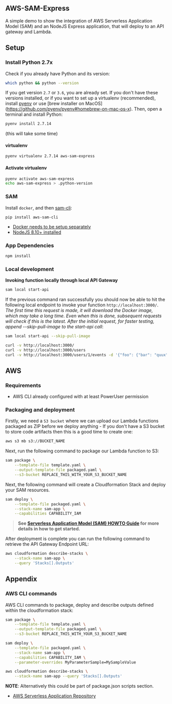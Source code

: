 ## AWS-SAM-Express

A simple demo to show the integration of AWS Serverless Application Model (SAM) and an NodeJS Express application,
that will deploy to an API gateway and Lambda.

## Setup

### Install Python 2.7x

Check if you already have Python and its version:
```bash
which python && python --version
```

If you get version `2.7` or `3.6`, you are already set. If you don't have these versions installed, or if you want to set up a virtualenv (recommended),
install [pyenv](https://github.com/pyenv/pyenv-installer) or use [brew installer on MacOS] (https://github.com/pyenv/pyenv#homebrew-on-mac-os-x). Then, open a terminal and install Python:
```bash
pyenv install 2.7.14
```
(this will take some time)

#### virtualenv
```bash
pyenv virtualenv 2.7.14 aws-sam-express
```

#### Activate virtualenv
```bash
pyenv activate aws-sam-express
echo aws-sam-express > .python-version
```

### SAM

Install ``docker``, and then [sam-cli](https://github.com/awslabs/aws-sam-cli):
```
pip install aws-sam-cli
```

- [Docker needs to be setup separately](https://www.docker.com/community-edition)
- [NodeJS 8.10+ installed](https://nodejs.org/en/download/)

### App Dependencies

```bash
npm install
```

### Local development

**Invoking function locally through local API Gateway**

```bash
sam local start-api
```

If the previous command ran successfully you should now be able to hit the following local endpoint to invoke your function `http://localhost:3000/`. _The first time this request is made, it will download the Docker image, which may take a long time. Even when this is done, subsequent requests will check if this is the latest. After the initial request, for faster testing, append --skip-pull-image to the start-api call_:
```bash
sam local start-api --skip-pull-image
```

```bash
curl -v http://localhost:3000/
curl -v http://localhost:3000/users
curl -v http://localhost:3000/users/1/events -d '{"foo": {"bar": "quux"}}' -H 'Content-Type: application/json'
```

## AWS

### Requirements

* AWS CLI already configured with at least PowerUser permission

### Packaging and deployment

Firstly, we need a `S3 bucket` where we can upload our Lambda functions packaged as ZIP before we deploy anything - If you don't have a S3 bucket to store code artifacts then this is a good time to create one:

```bash
aws s3 mb s3://BUCKET_NAME
```

Next, run the following command to package our Lambda function to S3:

```bash
sam package \
    --template-file template.yaml \
    --output-template-file packaged.yaml \
    --s3-bucket REPLACE_THIS_WITH_YOUR_S3_BUCKET_NAME
```

Next, the following command will create a Cloudformation Stack and deploy your SAM resources.

```bash
sam deploy \
    --template-file packaged.yaml \
    --stack-name sam-app \
    --capabilities CAPABILITY_IAM
```

> **See [Serverless Application Model (SAM) HOWTO Guide](https://github.com/awslabs/serverless-application-model/blob/master/HOWTO.md) for more details in how to get started.**

After deployment is complete you can run the following command to retrieve the API Gateway Endpoint URL:

```bash
aws cloudformation describe-stacks \
    --stack-name sam-app \
    --query 'Stacks[].Outputs'
```

## Appendix

### AWS CLI commands

AWS CLI commands to package, deploy and describe outputs defined within the cloudformation stack:

```bash
sam package \
    --template-file template.yaml \
    --output-template-file packaged.yaml \
    --s3-bucket REPLACE_THIS_WITH_YOUR_S3_BUCKET_NAME

sam deploy \
    --template-file packaged.yaml \
    --stack-name sam-app \
    --capabilities CAPABILITY_IAM \
    --parameter-overrides MyParameterSample=MySampleValue

aws cloudformation describe-stacks \
    --stack-name sam-app --query 'Stacks[].Outputs'
```

**NOTE**: Alternatively this could be part of package.json scripts section.

* [AWS Serverless Application Repository](https://aws.amazon.com/serverless/serverlessrepo/)
